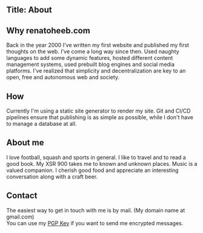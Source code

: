 Title: About
---
## Why renatoheeb.com
Back in the year 2000 I've written my first website and published my first thoughts on the web. I've come a long way since then. Used naughty languages to add some dynamic features, hosted different content management systems, used prebuilt blog engines and social media platforms. I've realized that simplicity and decentralization are key to an open, free and autonomous web and society.

## How
Currently I'm using a static site generator to render my site. Git and CI/CD pipelines ensure that publishing is as simple as possible, while I don't have to manage a database at all. 

## About me
I love football, squash and sports in general. I like to travel and to read a good book. My XSR 900 takes me to known and unknown places. Music is a valued companion. I cherish good food and appreciate an interesting conversation along with a craft beer.

<!---
## Work with me


I'm looking for:
* An innovation friendly environment.
* An engaging domain
-->



## Contact
The easiest way to get in touch with me is by mail. (My domain name at gmail.com)  
You can use my <a href="https://raw.githubusercontent.com/heebinho/heebinho.github.io/master/pgp.asc">PGP Key</a> if you want to send me encrypted messages. 
